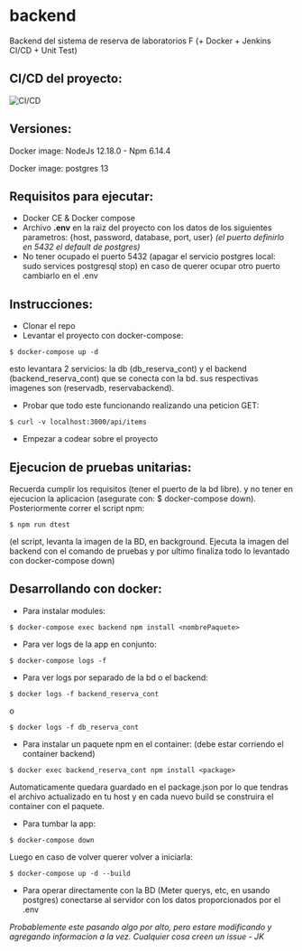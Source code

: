 # backend
Backend del sistema de reserva de laboratorios F (+ Docker + Jenkins CI/CD + Unit Test)

CI/CD del proyecto:
---------
![CI/CD](https://www.qatouch.com/wp-content/uploads/2018/12/CI-with-Jenkins-Git.png)

Versiones:
---------

Docker image: NodeJs 12.18.0 - Npm 6.14.4

Docker image: postgres 13


Requisitos para ejecutar:
---------

- Docker CE & Docker compose
- Archivo **.env** en la raiz del proyecto con los datos de los siguientes parametros: {host, password, database, port, user} *(el puerto definirlo en 5432 el default de postgres)*
- No tener ocupado el puerto 5432 (apagar el servicio postgres local: sudo services postgresql stop) en caso de querer ocupar otro puerto cambiarlo en el .env

Instrucciones:
---------

- Clonar el repo
- Levantar el proyecto con docker-compose:

```
$ docker-compose up -d
```
esto levantara 2 servicios: la db (db_reserva_cont) y el backend (backend_reserva_cont) que se conecta con la bd. sus respectivas imagenes son (reservadb, reservabackend).
- Probar que todo este funcionando realizando una peticion GET:

```
$ curl -v localhost:3000/api/items
```
- Empezar a codear sobre el proyecto

Ejecucion de pruebas unitarias:
---------

Recuerda cumplir los requisitos (tener el puerto de la bd libre). y no tener en ejecucion la aplicacion (asegurate con: $ docker-compose down). Posteriormente correr el script npm:
```
$ npm run dtest
```

(el script, levanta la imagen de la BD, en background. Ejecuta la imagen del backend con el comando de pruebas y por ultimo finaliza todo lo levantado con docker-compose down)

Desarrollando con docker:
---------

- Para instalar modules:
```
$ docker-compose exec backend npm install <nombrePaquete>
```

- Para ver logs de la app en conjunto:
```
$ docker-compose logs -f
```
- Para ver logs por separado de la bd o el backend:
```
$ docker logs -f backend_reserva_cont
```
o
```
$ docker logs -f db_reserva_cont
```
- Para instalar un paquete npm en el container: (debe estar corriendo el container backend)
```
$ docker exec backend_reserva_cont npm install <package>
```
Automaticamente quedara guardado en el package.json por lo que tendras el archivo actualizado en tu host y en cada nuevo build se construira el container con el paquete.
- Para tumbar la app:
```
$ docker-compose down
```
Luego en caso de volver querer volver a iniciarla:
```
$ docker-compose up -d --build
```
- Para operar directamente con la BD (Meter querys, etc, en usando postgres) conectarse al servidor con los datos proporcionados por el .env

*Probablemente este pasando algo por alto, pero estare modificando y agregando informacion a la vez. Cualquier cosa creen un issue - JK*

